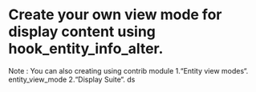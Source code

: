 # Create your own view mode for display content using hook_entity_info_alter.

Note : You can also creating using contrib module
 1.“Entity view modes“. entity_view_mode
 2.“Display Suite“. ds

